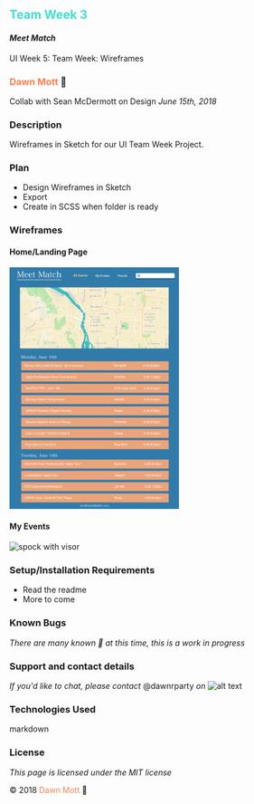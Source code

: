 <!-- Twitter icon from https://github.com/carlsednaoui/gitsocial -->
[1.1]: http://i.imgur.com/tXSoThF.png (twitter icon with padding)
## <span style="color: turquoise">Team Week 3</span>

#### _Meet Match_
UI Week 5: Team Week: Wireframes

### <span style="color: coral">Dawn Mott</span> :sunrise_over_mountains:
Collab with Sean McDermott on Design _June 15th, 2018_

### Description
Wireframes in Sketch for our UI Team Week Project.

### Plan
- Design Wireframes in Sketch
- Export
- Create in SCSS when folder is ready

### Wireframes
#### Home/Landing Page
<img src="img/Home.png" alt="spock with visor" width="300">

#### My Events
<img src="img/My-Events.png" alt="spock with visor" width="300">

### Setup/Installation Requirements
* Read the readme
* More to come


### Known Bugs

_There are many known :bug: at this time, this is a work in progress_

### Support and contact details

_If you'd like to chat, please contact_ @dawnrparty _on_ ![alt text][1.1]

### Technologies Used
markdown


<!-- <div style="text-align:center"><img src="https://i.gifer.com/HysY.gif" alt="spock with visor" width="300"></div> -->

### License

*This page is licensed under the MIT license*

&copy; 2018 <span style="color: coral">Dawn Mott</span> :sunrise_over_mountains:

